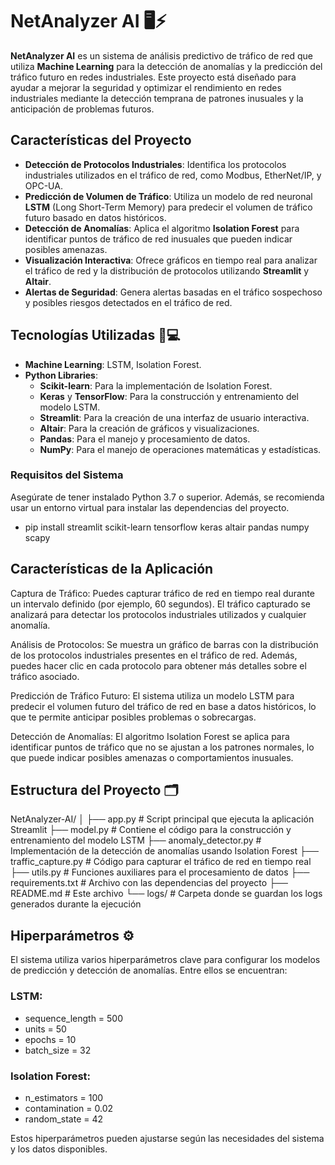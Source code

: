 # **NetAnalyzer AI** 🖥️⚡

**NetAnalyzer AI** es un sistema de análisis predictivo de tráfico de red que utiliza **Machine Learning** para la detección de anomalías y la predicción del tráfico futuro en redes industriales. Este proyecto está diseñado para ayudar a mejorar la seguridad y optimizar el rendimiento en redes industriales mediante la detección temprana de patrones inusuales y la anticipación de problemas futuros.

## **Características del Proyecto**

- **Detección de Protocolos Industriales**: Identifica los protocolos industriales utilizados en el tráfico de red, como Modbus, EtherNet/IP, y OPC-UA.
- **Predicción de Volumen de Tráfico**: Utiliza un modelo de red neuronal **LSTM** (Long Short-Term Memory) para predecir el volumen de tráfico futuro basado en datos históricos.
- **Detección de Anomalías**: Aplica el algoritmo **Isolation Forest** para identificar puntos de tráfico de red inusuales que pueden indicar posibles amenazas.
- **Visualización Interactiva**: Ofrece gráficos en tiempo real para analizar el tráfico de red y la distribución de protocolos utilizando **Streamlit** y **Altair**.
- **Alertas de Seguridad**: Genera alertas basadas en el tráfico sospechoso y posibles riesgos detectados en el tráfico de red.

## **Tecnologías Utilizadas** 🧠💻

- **Machine Learning**: LSTM, Isolation Forest.
- **Python Libraries**: 
  - **Scikit-learn**: Para la implementación de Isolation Forest.
  - **Keras** y **TensorFlow**: Para la construcción y entrenamiento del modelo LSTM.
  - **Streamlit**: Para la creación de una interfaz de usuario interactiva.
  - **Altair**: Para la creación de gráficos y visualizaciones.
  - **Pandas**: Para el manejo y procesamiento de datos.
  - **NumPy**: Para el manejo de operaciones matemáticas y estadísticas.

### **Requisitos del Sistema**

Asegúrate de tener instalado Python 3.7 o superior. Además, se recomienda usar un entorno virtual para instalar las dependencias del proyecto.
- pip install 
streamlit
scikit-learn
tensorflow
keras
altair
pandas
numpy
scapy

## **Características de la Aplicación**
Captura de Tráfico: Puedes capturar tráfico de red en tiempo real durante un intervalo definido (por ejemplo, 60 segundos). El tráfico capturado se analizará para detectar los protocolos industriales utilizados y cualquier anomalía.

Análisis de Protocolos: Se muestra un gráfico de barras con la distribución de los protocolos industriales presentes en el tráfico de red. Además, puedes hacer clic en cada protocolo para obtener más detalles sobre el tráfico asociado.

Predicción de Tráfico Futuro: El sistema utiliza un modelo LSTM para predecir el volumen futuro del tráfico de red en base a datos históricos, lo que te permite anticipar posibles problemas o sobrecargas.

Detección de Anomalías: El algoritmo Isolation Forest se aplica para identificar puntos de tráfico que no se ajustan a los patrones normales, lo que puede indicar posibles amenazas o comportamientos inusuales.

## **Estructura del Proyecto** 🗂️

NetAnalyzer-AI/
│
├── app.py                 # Script principal que ejecuta la aplicación Streamlit
├── model.py               # Contiene el código para la construcción y entrenamiento del modelo LSTM
├── anomaly_detector.py    # Implementación de la detección de anomalías usando Isolation Forest
├── traffic_capture.py     # Código para capturar el tráfico de red en tiempo real
├── utils.py               # Funciones auxiliares para el procesamiento de datos
├── requirements.txt       # Archivo con las dependencias del proyecto
├── README.md              # Este archivo
└── logs/                  # Carpeta donde se guardan los logs generados durante la ejecución

## Hiperparámetros ⚙️

El sistema utiliza varios hiperparámetros clave para configurar los modelos de predicción y detección de anomalías. Entre ellos se encuentran:

### LSTM:
- sequence_length = 500
- units = 50
- epochs = 10
- batch_size = 32

### Isolation Forest:

- n_estimators = 100
- contamination = 0.02
- random_state = 42

Estos hiperparámetros pueden ajustarse según las necesidades del sistema y los datos disponibles.
